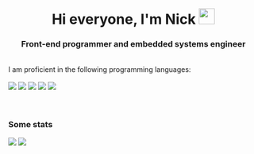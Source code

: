 <h1 align="center">Hi everyone, I'm Nick <img src="https://github.com/blackcater/blackcater/raw/main/images/Hi.gif" height="32"/></h1>
<h3 align="center">Front-end programmer and embedded systems engineer</h3><br />
I am proficient in the following programming languages: <br /><br />
<div>
<img src="https://img.shields.io/badge/javascript-%23323330.svg?style=for-the-badge&logo=javascript&logoColor=%23F7DF1E" /> <img src="https://img.shields.io/badge/typescript-%23007ACC.svg?style=for-the-badge&logo=typescript&logoColor=white" /> <img src="https://img.shields.io/badge/c-%2300599C.svg?style=for-the-badge&logo=c&logoColor=white" /> <img src="https://img.shields.io/badge/dart-%230175C2.svg?style=for-the-badge&logo=dart&logoColor=white" /> <img src="https://img.shields.io/badge/php-%23777BB4.svg?style=for-the-badge&logo=php&logoColor=white" />
</div>
<br /><br />
<h3>Some stats</h3>
<img src="https://github-readme-stats.vercel.app/api?username=Psychosynthesis&show_icons=true&theme=dark">
<img src="https://github-readme-stats.vercel.app/api/top-langs/?username=Psychosynthesis&layout=compact&theme=dark)">
